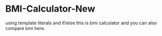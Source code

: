 # BMI-Calculator-New
using template literals and if/else
this is bmi calculator and you can also compare bmi here.
